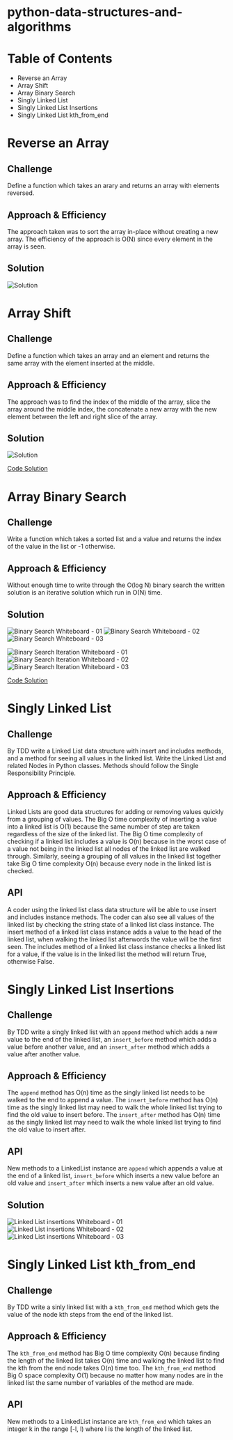 # python-data-structures-and-algorithms

# Table of Contents
* Reverse an Array
* Array Shift
* Array Binary Search
* Singly Linked List
* Singly Linked List Insertions
* Singly Linked List kth_from_end

# Reverse an Array

## Challenge
Define a function which takes an arary and returns an array with elements reversed.

## Approach & Efficiency
The approach taken was to sort the array in-place without creating a new array. The efficiency of the approach is O(N) since every element in the array is seen.

## Solution
![Solution](/assets/array-reverse.png)

# Array Shift

## Challenge
Define a function which takes an array and an element and returns the same array with the element inserted at the middle.

## Approach & Efficiency
The approach was to find the index of the middle of the array, slice the array around the middle index, the concatenate a new array with the new element between the left and right slice of the array.

## Solution
![Solution](/assets/array-shift.png)

[Code Solution](https://github.com/python-401d13/python-data-structures-and-algorithms/pull/2)

# Array Binary Search

## Challenge
Write a function which takes a sorted list and a value and returns the index of the value in the list or -1 otherwise.

## Approach & Efficiency
Without enough time to write through the O(log N) binary search the written solution is an iterative solution which run in O(N) time.

## Solution
![Binary Search Whiteboard - 01](/assets/array_binary_search/00)
![Binary Search Whiteboard - 02](/assets/array_binary_search/01)
![Binary Search Whiteboard - 03](/assets/array_binary_search/02)

![Binary Search Iteration Whiteboard - 01](/assets/array_binary_search/03)
![Binary Search Iteration Whiteboard - 02](/assets/array_binary_search/04)
![Binary Search Iteration Whiteboard - 03](/assets/array_binary_search/05)

[Code Solution](https://github.com/python-401d13/python-data-structures-and-algorithms/pull/3)

# Singly Linked List

## Challenge
By TDD write a Linked List data structure with insert and includes methods, and a method for seeing all values in the linked list. Write the Linked List and related Nodes in Python classes. Methods should follow the Single Responsibility Principle.

## Approach & Efficiency
Linked Lists are good data structures for adding or removing values quickly from a grouping of values. The Big O time complexity of inserting a value into a linked list is O(1) because the same number of step are taken regardless of the size of the linked list. The Big O time complexity of checking if a linked list includes a value is O(n) because in the worst case of a value not being in the linked list all nodes of the linked list are walked through. Similarly, seeing a grouping of all values in the linked list together take Big O time complexity O(n) because every node in the linked list is checked.

## API
A coder using the linked list class data structure will be able to use insert and includes instance methods. The coder can also see all values of the linked list by checking the string state of a linked list class instance. The insert method of a linked list class instance adds a value to the head of the linked list, when walking the linked list afterwords the value will be the first seen. The includes method of a linked list class instance checks a linked list for a value, if the value is in the linked list the method will return True, otherwise False.

# Singly Linked List Insertions

## Challenge
By TDD write a singly linked list with an `append` method which adds a new value to the end of the linked list, an `insert_before` method which adds a value before another value, and an `insert_after` method which adds a value after another value.

## Approach & Efficiency
The `append` method has O(n) time as the singly linked list needs to be walked to the end to append a value. The `insert_before` method has O(n) time as the singly linked list may need to walk the whole linked list trying to find the old value to insert before. The `insert_after` method has O(n) time as the singly linked list may need to walk the whole linked list trying to find the old value to insert after.

## API
New methods to a LinkedList instance are `append` which appends a value at the end of a linked list, `insert_before` which inserts a new value before an old value and `insert_after` which inserts a new value after an old value.

## Solution
![Linked List insertions Whiteboard - 01](/assets/ll-insertions/ll-insertions-00.png)
![Linked List insertions Whiteboard - 02](/assets/ll-insertions/ll-insertions-01.png)
![Linked List insertions Whiteboard - 03](/assets/ll-insertions/ll-insertions-02.png)

# Singly Linked List kth_from_end

## Challenge
By TDD write a sinly linked list with a `kth_from_end` method which gets the value of the node kth steps from the end of the linked list.

## Approach & Efficiency
The `kth_from_end` method has Big O time complexity O(n) because finding the length of the linked list takes O(n) time and walking the linked list to find the kth from the end node takes O(n) time too. The `kth_from_end` method Big O space complexity O(1) because no matter how many nodes are in the linked list the same number of variables of the method are made.

## API
New methods to a LinkedList instance are `kth_from_end` which takes an integer k in the range [-l, l) where l is the length of the linked list.
